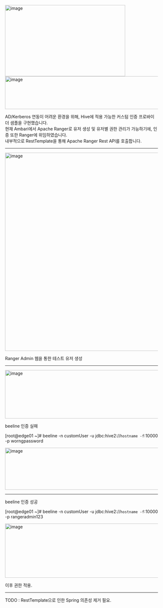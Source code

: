 <img width="396" height="234" alt="image" src="https://github.com/user-attachments/assets/b9ef6979-3205-40fe-b7f8-c3ee216d1898" />

<img width="1052" height="108" alt="image" src="https://github.com/user-attachments/assets/00029e6a-9459-4a3c-8ab2-f82ba12c759a" />

AD/Kerberos 연동이 어려운 환경을 위해, Hive에 적용 가능한 커스텀 인증 프로바이더 샘플을 구현했습니다.  
현재 Ambari에서 Apache Ranger로 유저 생성 및 유저별 권한 관리가 가능하기에, 인증 또한 Ranger에 위임하였습니다.  
내부적으로 RestTemplate을 통해 Apache Ranger Rest API를 호출합니다.  

---

<img width="569" height="651" alt="image" src="https://github.com/user-attachments/assets/72c1b587-be63-48dc-8cba-c7ca34e7bcc1" />  

Ranger Admin 웹을 통한 테스트 유저 생성  

---

<img width="1801" height="159" alt="image" src="https://github.com/user-attachments/assets/a9ca7f66-d696-41bf-a33a-53d919e7f9d6" />

beeline 인증 실패  

[root@edge01 ~]# beeline -n customUser -u jdbc:hive2://`hostname -f`:10000 -p worngpassword

<img width="1626" height="138" alt="image" src="https://github.com/user-attachments/assets/d6fe5eb8-6a0c-44d9-a4a8-5ac31022c6fa" />

---

beeline 인증 성공

[root@edge01 ~]# beeline -n customUser -u jdbc:hive2://`hostname -f`:10000 -p rangeradmin123

<img width="1903" height="178" alt="image" src="https://github.com/user-attachments/assets/c347c514-2b34-4668-9aca-9d777993ff4f" />

이후 권한 적용.

---
  
TODO : RestTemplate으로 인한 Spring 의존성 제거 필요.
